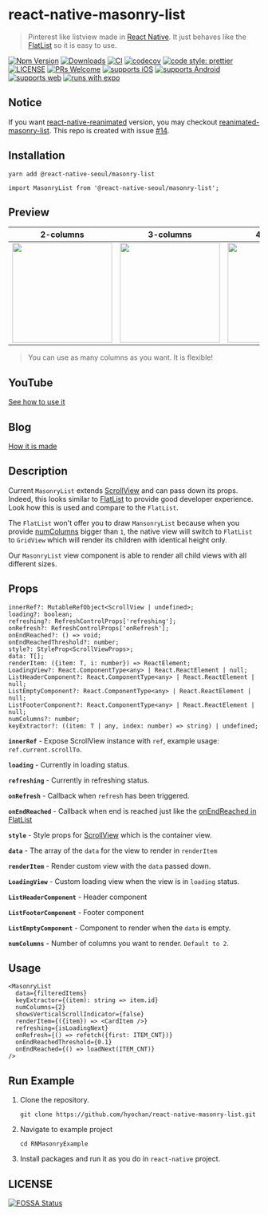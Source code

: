 # react-native-masonry-list

> Pinterest like listview made in [React Native](https://reactnative.dev). It just behaves like the [FlatList](https://reactnative.dev/docs/next/flatlist) so it is easy to use.

[![Npm Version](http://img.shields.io/npm/v/@react-native-seoul/masonry-list.svg?style=flat-square)](https://npmjs.org/package/@react-native-seoul/masonry-list)
[![Downloads](http://img.shields.io/npm/dm/@react-native-seoul/masonry-list.svg?style=flat-square)](https://npmjs.org/package/@react-native-seoul/masonry-list)
[![CI](https://github.com/hyochan/react-native-masonry-list/actions/workflows/ci.yml/badge.svg)](https://github.com/hyochan/react-native-masonry-list/actions/workflows/ci.yml)
[![codecov](https://codecov.io/gh/hyochan/react-native-masonry-list/branch/main/graph/badge.svg?token=MSQVHOV57A)](https://codecov.io/gh/hyochan/react-native-masonry-list)
[![code style: prettier](https://img.shields.io/badge/code_style-prettier-ff69b4.svg?style=flat-square)](https://github.com/prettier/prettier)
[![LICENSE](http://img.shields.io/npm/l/@react-native-seoul/masonry-list.svg?style=flat-square)](https://npmjs.org/package/@react-native-seoul/masonry-list)
[![PRs Welcome](https://img.shields.io/badge/PRs-welcome-brightgreen.svg?style=flat-square)](CONTRIBUTING.md)
[![supports iOS](https://img.shields.io/badge/iOS-4630EB.svg?style=flat-square&logo=APPLE&labelColor=999999&logoColor=fff)](https://itunes.apple.com/app/apple-store/id982107779)
[![supports Android](https://img.shields.io/badge/Android-4630EB.svg?style=flat-square&logo=ANDROID&labelColor=A4C639&logoColor=fff)](https://play.google.com/store/apps/details?id=host.exp.exponent&referrer=www)
[![supports web](https://img.shields.io/badge/web-4630EB.svg?style=flat-square&logo=GOOGLE-CHROME&labelColor=4285F4&logoColor=fff)](https://docs.expo.io/workflow/web/)
[![runs with expo](https://img.shields.io/badge/Runs%20with%20Expo-000.svg?style=flat&logo=EXPO&labelColor=ffffff&logoColor=000)](https://github.com/expo/expo)

## Notice

If you want [react-native-reanimated](https://github.com/software-mansion/react-native-reanimated) version, you may checkout [reanimated-masonry-list](https://github.com/hyochan/reanimated-masonry-list). This repo is created with issue [#14](https://github.com/hyochan/react-native-masonry-list/issues/14).

## Installation

```
yarn add @react-native-seoul/masonry-list
```

```tsx
import MasonryList from '@react-native-seoul/masonry-list';
```

## Preview

| 2-columns | 3-columns | 4-columns |
|------------|:-----------:|:-----------:|
|<img src="https://user-images.githubusercontent.com/27461460/116809803-f170e680-ab7a-11eb-8f16-e28a3ab0c741.gif" width=200/>|<img src="https://user-images.githubusercontent.com/27461460/116815966-08bfcc00-ab9b-11eb-9b9f-5928484217d9.gif" width=200/>|<img src="https://user-images.githubusercontent.com/27461460/116815949-f6459280-ab9a-11eb-8434-85f3cc834202.gif" width=200/>|

> You can use as many columns as you want. It is flexible!

## YouTube

[See how to use it](https://www.youtube.com/watch?v=QxSKAcKKW_Q)

## Blog
[How it is made](https://dooboolab.medium.com/react-native-masonry-list-a5365647f2c1)

## Description

Current `MasonryList` extends [ScrollView](https://reactnative.dev/docs/next/scrollview) and can pass down its props. Indeed, this looks similar to [FlatList](https://reactnative.dev/docs/next/flatlist) to provide good developer experience. Look how this is used and compare to the `FlatList`.

The `FlatList` won't offer you to draw `MansonryList` because when you provide [numColumns](https://reactnative.dev/docs/next/flatlist#numcolumns) bigger than `1`, the native view will switch to `FlatList` to `GridView` which will render its children with identical height only.

Our `MasonryList` view component is able to render all child views with all different sizes.

## Props

```tsx
innerRef?: MutableRefObject<ScrollView | undefined>;
loading?: boolean;
refreshing?: RefreshControlProps['refreshing'];
onRefresh?: RefreshControlProps['onRefresh'];
onEndReached?: () => void;
onEndReachedThreshold?: number;
style?: StyleProp<ScrollViewProps>;
data: T[];
renderItem: ({item: T, i: number}) => ReactElement;
LoadingView?: React.ComponentType<any> | React.ReactElement | null;
ListHeaderComponent?: React.ComponentType<any> | React.ReactElement | null;
ListEmptyComponent?: React.ComponentType<any> | React.ReactElement | null;
ListFooterComponent?: React.ComponentType<any> | React.ReactElement | null;
numColumns?: number;
keyExtractor?: ((item: T | any, index: number) => string) | undefined;
```

**`innerRef`** -            Expose ScrollView instance with `ref`, example usage:  `ref.current.scrollTo`.

**`loading`** -             Currently in loading status.

**`refreshing`** -          Currently in refreshing status.

**`onRefresh`** -           Callback when `refresh` has been triggered.

**`onEndReached`** -        Callback when end is reached just like the [onEndReached in FlatList](https://reactnative.dev/docs/flatlist#onendreached)

**`style`** -               Style props for [ScrollView](https://reactnative.dev/docs/next/scrollview) which is the container view.

**`data`** -                The array of the `data` for the view to render in `renderItem`

**`renderItem`** -          Render custom view with the `data` passed down.

**`LoadingView`** -         Custom loading view when the view is in `loading` status.

**`ListHeaderComponent`** - Header component

**`ListFooterComponent`** - Footer component

**`ListEmptyComponent`** -  Component to render when the `data` is empty.

**`numColumns`** -          Number of columns you want to render. `Default to 2`.


## Usage

```tsx
<MasonryList
  data={filteredItems}
  keyExtractor={(item): string => item.id}
  numColumns={2}
  showsVerticalScrollIndicator={false}
  renderItem={({item}) => <CardItem />}
  refreshing={isLoadingNext}
  onRefresh={() => refetch({first: ITEM_CNT})}
  onEndReachedThreshold={0.1}
  onEndReached={() => loadNext(ITEM_CNT)}
/>
```


## Run Example
1. Clone the repository.

    ```
    git clone https://github.com/hyochan/react-native-masonry-list.git
    ```
    
2. Navigate to example project

    ```
    cd RNMasonryExample
    ```

3. Install packages and run it as you do in `react-native` project.


## LICENSE
[![FOSSA Status](https://app.fossa.com/api/projects/git%2Bgithub.com%2Fhyochan%2Freact-native-masonry-list.svg?type=large)](https://app.fossa.com/projects/git%2Bgithub.com%2Fhyochan%2Freact-native-masonry-list?ref=badge_large)
